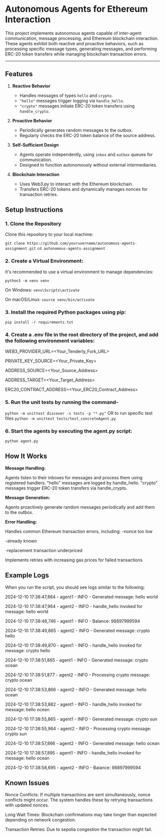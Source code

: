 # Autonomous Agents for Ethereum Interaction

This project implements autonomous agents capable of inter-agent communication, message processing, and Ethereum blockchain interaction. These agents exhibit both reactive and proactive behaviors, such as processing specific message types, generating messages, and performing ERC-20 token transfers while managing blockchain transaction errors.

---

## Features

1. **Reactive Behavior**
   - Handles messages of types `hello` and `crypto`.
   - `"hello"` messages trigger logging via `handle_hello`.
   - `"crypto"` messages initiate ERC-20 token transfers using `handle_crypto`.

2. **Proactive Behavior**
   - Periodically generates random messages to the outbox.
   - Regularly checks the ERC-20 token balance of the source address.

3. **Self-Sufficient Design**
   - Agents operate independently, using `inbox` and `outbox` queues for communication.
   - Designed to function autonomously without external intermediaries.

4. **Blockchain Interaction**
   - Uses Web3.py to interact with the Ethereum blockchain.
   - Transfers ERC-20 tokens and dynamically manages nonces for transaction retries.





  ## Setup Instructions


### 1. Clone the Repository 

   Clone this repository to your local machine:

   ```git clone https://github.com/yourusername/autonomous-agents-assignment.git```
   ```cd autonomous-agents-assignment```

### 2. Create a Virtual Environment:
   It's recommended to use a virtual environment to manage dependencies:
   
   ```python3 -m venv venv```
   
   On Windows: ```venv\Scripts\activate```

   On macOS/Linux: ```source venv/bin/activate```

### 3. Install the required Python packages using pip:

   ```pip install -r requirements.txt```

### 4. Create a .env file in the root directory of the project, and add the following environment variables:

   WEB3_PROVIDER_URL=<Your_Tenderly_Fork_URL>
   
   PRIVATE_KEY_SOURCE=<Your_Private_Key>
   
   ADDRESS_SOURCE=<Your_Source_Address>
   
   ADDRESS_TARGET=<Your_Target_Address>
   
   ERC20_CONTRACT_ADDRESS=<Your_ERC20_Contract_Address>


### 5. Run the unit tests by running the command-
   ```python -m unittest discover -s tests -p "*.py"```
            OR to run specific test files
   ```python -m unittest tests/test_concreteAgent.py```



### 6. Start the agents by executing the agent.py script:
   ```python agent.py```





## **How It Works**
**Message Handling:**

Agents listen to their inboxes for messages and process them using registered handlers.
"hello" messages are logged by handle_hello.
"crypto" messages trigger ERC-20 token transfers via handle_crypto.


**Message Generation:**

Agents proactively generate random messages periodically and add them to the outbox.


**Error Handling:**

Handles common Ethereum transaction errors, including:
-nonce too low

-already known

-replacement transaction underpriced

Implements retries with increasing gas prices for failed transactions






## **Example Logs**

When you run the script, you should see logs similar to the following:

2024-12-10 17:38:47,864 - agent1 - INFO - Generated message: hello world

2024-12-10 17:38:47,964 - agent2 - INFO - handle_hello invoked for message: hello world

2024-12-10 17:38:48,746 - agent1 - INFO - Balance: 98897999594

2024-12-10 17:38:49,865 - agent2 - INFO - Generated message: crypto hello

2024-12-10 17:38:49,870 - agent1 - INFO - handle_hello invoked for message: crypto hello

2024-12-10 17:38:51,865 - agent1 - INFO - Generated message: crypto ocean

2024-12-10 17:38:51,877 - agent2 - INFO - Processing crypto message: crypto ocean

2024-12-10 17:38:53,866 - agent2 - INFO - Generated message: hello ocean

2024-12-10 17:38:53,882 - agent1 - INFO - handle_hello invoked for message: hello ocean

2024-12-10 17:38:55,865 - agent1 - INFO - Generated message: crypto sun

2024-12-10 17:38:55,964 - agent2 - INFO - Processing crypto message: crypto sun

2024-12-10 17:38:57,866 - agent2 - INFO - Generated message: hello ocean

2024-12-10 17:38:57,895 - agent1 - INFO - handle_hello invoked for message: hello ocean

2024-12-10 17:38:58,695 - agent2 - INFO - Balance: 98897999594





## **Known Issues**

Nonce Conflicts: If multiple transactions are sent simultaneously, nonce conflicts might occur. The system handles these by retrying transactions with updated nonces.

Long Wait Times: Blockchain confirmations may take longer than expected depending on network congestion.

Transaction Retries: Due to sepolia congestion the transaction might fail.


